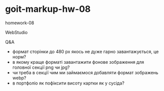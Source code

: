 # goit-markup-hw-08

homework-08

WebStudio

Q&A

- формат сторінки до 480 px якось не дуже гарно завантажується, це норм?
- в якому краще форматі завантажити фонове зображення для головної секції png чи jpg?
- чи треба в секції чим ми займаємося добавляти формат зображень webp?
- в портфоліо як пофіксити висоту картки як у сусіда?
